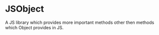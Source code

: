 # JSObject
A JS library which provides more important methods other then methods which Object provides in JS.
